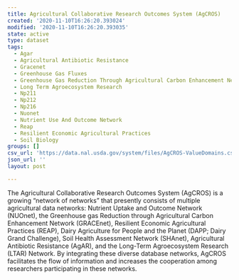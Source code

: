 ```yaml
---
title: Agricultural Collaborative Research Outcomes System (AgCROS)
created: '2020-11-10T16:26:20.393024'
modified: '2020-11-10T16:26:20.393035'
state: active
type: dataset
tags:
  - Agar
  - Agricultural Antibiotic Resistance
  - Gracenet
  - Greenhouse Gas Fluxes
  - Greenhouse Gas Reduction Through Agricultural Carbon Enhancement Network
  - Long Term Agroecosystem Research
  - Np211
  - Np212
  - Np216
  - Nuonet
  - Nutrient Use And Outcome Network
  - Reap
  - Resilient Economic Agricultural Practices
  - Soil Biology
groups: []
csv_url: 'https://data.nal.usda.gov/system/files/AgCROS-ValueDomains.csv'
json_url: ''
layout: post

---
```

<p>The Agricultural Collaborative Research Outcomes System (AgCROS) is a growing “network of networks” that presently consists of multiple agricultural data networks: Nutrient Uptake and Outcome Network (NUOnet), the Greenhouse gas Reduction through Agricultural Carbon Enhancement Network (GRACEnet), Resilient Economic Agricultural Practices (REAP), Dairy Agriculture for People and the Planet (DAPP; Dairy Grand Challenge), Soil Health Assessment Network (SHAnet), Agricultural Antibiotic Resistance (AgAR), and the Long-Term Agroecosystem Research (LTAR) Network. By integrating these diverse database networks, AgCROS facilitates the flow of information and increases the cooperation among researchers participating in these networks.</p>

